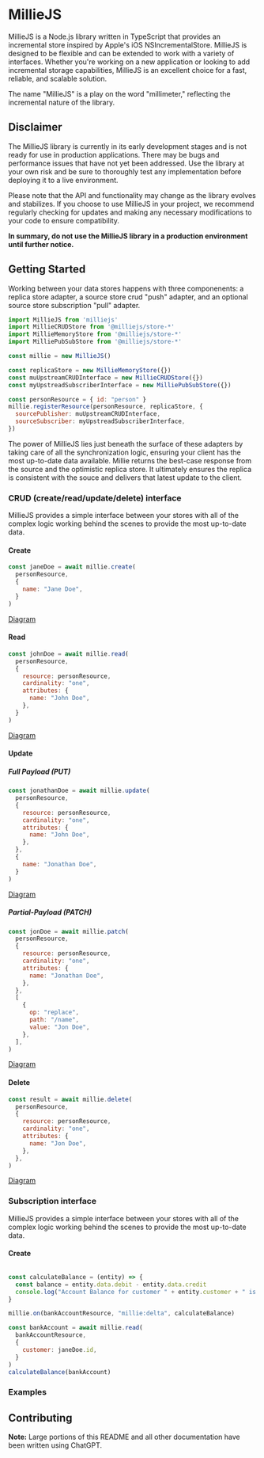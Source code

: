 # MillieJS

MillieJS is a Node.js library written in TypeScript that provides an incremental
store inspired by Apple's iOS NSIncrementalStore.  MillieJS is designed to be
flexible and can be extended to work with a variety of interfaces. Whether
you're working on a new application or looking to add incremental storage
capabilities, MillieJS is an excellent choice for a fast, reliable, and
scalable solution.

The name "MillieJS" is a play on the word "millimeter," reflecting the
incremental nature of the library.

## Disclaimer

The MillieJS library is currently in its early development stages and is not
ready for use in production applications. There may be bugs and performance
issues that have not yet been addressed. Use the library at your own risk and
be sure to thoroughly test any implementation before deploying it to a live
environment.

Please note that the API and functionality may change as the library evolves
and stabilizes. If you choose to use MillieJS in your project, we recommend
regularly checking for updates and making any necessary modifications to your
code to ensure compatibility.

**In summary, do not use the MillieJS library in a production environment until
further notice.**

## Getting Started

Working between your data stores happens with three componenents: a replica store adapter,
a source store crud "push" adapter, and an optional source store subscription "pull" adapter.

```js
import MillieJS from 'milliejs'
import MillieCRUDStore from '@milliejs/store-*'
import MillieMemoryStore from '@milliejs/store-*'
import MilliePubSubStore from '@milliejs/store-*'

const millie = new MillieJS()

const replicaStore = new MillieMemoryStore({})
const muUpstreamCRUDInterface = new MillieCRUDStore({})
const myUpstreadSubscriberInterface = new MilliePubSubStore({})

const personResource = { id: "person" }
millie.registerResource(personResource, replicaStore, {
  sourcePublisher: muUpstreamCRUDInterface,
  sourceSubscriber: myUpstreadSubscriberInterface,
})
```

The power of MillieJS lies just beneath the surface of these adapters by taking
care of all the synchronization logic, ensuring your client has the most
up-to-date data available. Millie returns the best-case response from the
source and the optimistic replica store. It ultimately ensures the replica is
consistent with the souce and delivers that latest update to the client.

### CRUD (create/read/update/delete) interface

MillieJS provides a simple interface between your stores with all of the
complex logic working behind the scenes to provide the most up-to-date data.

#### Create

```js
const janeDoe = await millie.create(
  personResource,
  {
    name: "Jane Doe",
  }
)
```

[Diagram](docs/actions/create.md)

#### Read

```js
const johnDoe = await millie.read(
  personResource,
  {
    resource: personResource,
    cardinality: "one",
    attributes: {
      name: "John Doe",
    },
  }
)
```

[Diagram](docs/actions/read.md)

#### Update

##### Full Payload (PUT)

```js
const jonathanDoe = await millie.update(
  personResource,
  {
    resource: personResource,
    cardinality: "one",
    attributes: {
      name: "John Doe",
    },
  },
  {
    name: "Jonathan Doe",
  }
)
```

[Diagram](docs/actions/update.md)

##### Partial-Payload (PATCH)

```js
const jonDoe = await millie.patch(
  personResource,
  {
    resource: personResource,
    cardinality: "one",
    attributes: {
      name: "Jonathan Doe",
    },
  },
  [
    {
      op: "replace",
      path: "/name",
      value: "Jon Doe",
    },
  ],
)
```

[Diagram](docs/actions/patch.md)

#### Delete

```js
const result = await millie.delete(
  personResource,
  {
    resource: personResource,
    cardinality: "one",
    attributes: {
      name: "Jon Doe",
    },
  },
)
```

[Diagram](docs/actions/delete.md)

### Subscription interface

MillieJS provides a simple interface between your stores with all of the
complex logic working behind the scenes to provide the most up-to-date data.

#### Create

```js

const calculateBalance = (entity) => {
  const balance = entity.data.debit - entity.data.credit
  console.log("Account Balance for customer " + entity.customer + " is $" + balance)
}

millie.on(bankAccountResource, "millie:delta", calculateBalance)

const bankAccount = await millie.read(
  bankAccountResource,
  {
    customer: janeDoe.id,
  }
)
calculateBalance(bankAccount)
```

### Examples

## Contributing

**Note:** Large portions of this README and all other documentation have been
written using ChatGPT.
